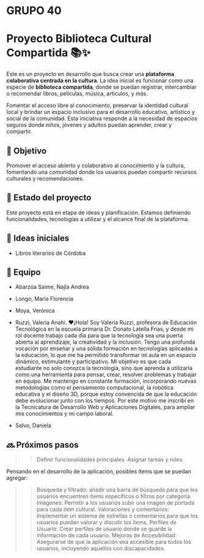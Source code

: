 # GRUPO 40

# Proyecto Biblioteca Cultural Compartida 📚✨

Este es un proyecto en desarrollo que busca crear una **plataforma colaborativa centrada en la cultura**. La idea inicial es funcionar como una especie de **biblioteca compartida**, donde se puedan registrar, intercambiar o recomendar libros, películas, música, artículos, y más.

Fomentar el acceso libre al conocimiento, preservar la identidad cultural local y brindar un espacio inclusivo para el desarrollo educativo, artístico y social de la comunidad. Esta iniciativa responde a la necesidad de espacios seguros donde niños, jóvenes y adultos puedan aprender, crear y compartir.

## 🎯 Objetivo

Promover el acceso abierto y colaborativo al conocimiento y la cultura, fomentando una comunidad donde los usuarios puedan compartir recursos culturales y recomendaciones.

## 🚧 Estado del proyecto

Este proyecto está en etapa de ideas y planificación. Estamos definiendo funcionalidades, tecnologías a utilizar y el alcance final de la plataforma.

## 🧠 Ideas iniciales

- Libros literarios de Córdoba

## 👥 Equipo

- Abarzúa Saime, Najla Andrea
- Longo, María Florencia
- Moya, Verónica
  
- Ruzzi, Valeria Anahi.
♥¡Hola! Soy Valeria Ruzzi, profesora de Educación Tecnológica en la escuela primaria Dr. Donato Latella Frías, y desde mi rol docente trabajo cada día para que la tecnología sea una puerta abierta al aprendizaje, la creatividad y la inclusión.
Tengo una profunda vocación por enseñar y una sólida formación en tecnologías aplicadas a la educación, lo que me ha permitido transformar mi aula en un espacio dinámico, estimulante y participativo. Mi objetivo es que cada estudiante no solo conozca la tecnología, sino que aprenda a utilizarla como una herramienta para pensar, crear, resolver problemas y trabajar en equipo.
Me mantengo en constante formación, incorporando nuevas metodologías como el pensamiento computacional, la robótica educativa y el diseño 3D, porque estoy convencida de que la educación debe evolucionar junto con los tiempos. Por este motivo me inscribí en la Tecnicatura de Desarrollo Web y Aplicaciones Digitales, para ampliar mis conocimientos y mi campo laboral.

- Salvo, Daniela

## 🔜 Próximos pasos

>> Definir funcionalidades principales.
>> Asignar tareas y roles.

Pensando en el desarrollo de la aplicación, posibles ítems que se puedan agregar:
>> Búsqueda y filtrado: añadir una barra de búsqueda para que los usuarios encuentren ítems específicos o filtros por categoría.
>> Imágenes: Permitir a los usuarios subir una imagen de portada para cada ítem cultural.
>> Valoraciones y comentarios: Implementar un sistema de estrellas o comentarios para que los usuarios puedan valorar y discutir los ítems.
>> Perfiles de Usuario: Crear perfiles de usuario donde se guarde la información de cada usuario.
>> Mejoras de Accesibilidad: Asegurarse de que la aplicación sea accesible para todos los usuarios, incluyendo aquellos con discapacidades.


